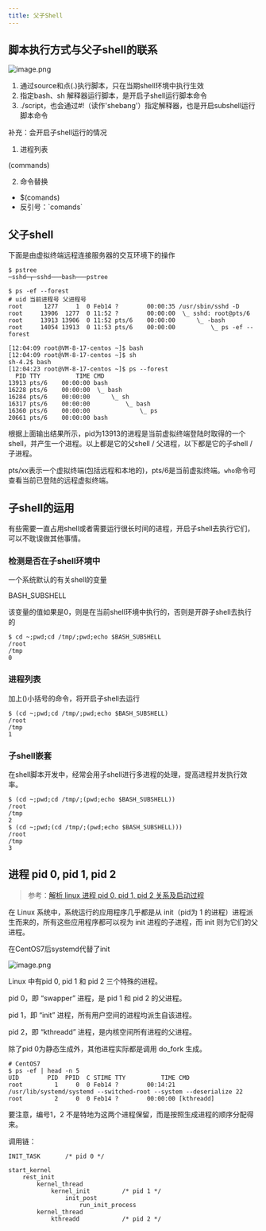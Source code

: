 ```yaml
---
title: 父子Shell
---
```




## 脚本执行方式与父子shell的联系

![image.png](https://leo-1258140835.cos.ap-guangzhou.myqcloud.com/blogimages/1656301235961-25ac010c-7427-4363-b830-27686c9759a1.png)

1. 通过source和点(.)执行脚本，只在当期shell环境中执行生效
1. 指定bash、sh 解释器运行脚本，是开启子shell运行脚本命令
1. ./script，也会通过#!（读作'shebang'）指定解释器，也是开启subshell运行脚本命令

补充：会开启子shell运行的情况

1. 进程列表

(commands)

2. 命令替换

- $(comands)
- 反引号：\`comands\`

## 父子shell

下面是由虚拟终端远程连接服务器的交互环境下的操作
```shell
$ pstree
─sshd─┬─sshd───bash───pstree
```
```shell
$ ps -ef --forest
# uid 当前进程号 父进程号 
root      1277     1  0 Feb14 ?        00:00:35 /usr/sbin/sshd -D
root     13906  1277  0 11:52 ?        00:00:00  \_ sshd: root@pts/6
root     13913 13906  0 11:52 pts/6    00:00:00      \_ -bash
root     14054 13913  0 11:53 pts/6    00:00:00          \_ ps -ef --forest
```
```shell
[12:04:09 root@VM-8-17-centos ~]$ bash
[12:04:09 root@VM-8-17-centos ~]$ sh
sh-4.2$ bash
[12:04:23 root@VM-8-17-centos ~]$ ps --forest
  PID TTY          TIME CMD
13913 pts/6    00:00:00 bash
16228 pts/6    00:00:00  \_ bash
16284 pts/6    00:00:00      \_ sh
16317 pts/6    00:00:00          \_ bash
16360 pts/6    00:00:00              \_ ps
20661 pts/6    00:00:00 bash
```
根据上面输出结果所示，pid为13913的进程是当前虚拟终端登陆时取得的一个shell，并产生一个进程。以上都是它的父shell / 父进程，以下都是它的子shell / 子进程。

pts/xx表示一个虚拟终端(包括远程和本地的)，pts/6是当前虚拟终端。`who`命令可查看当前已登陆的远程虚拟终端。

## 子shell的运用
有些需要一直占用shell或者需要运行很长时间的进程，开启子shell去执行它们，可以不耽误做其他事情。
### 检测是否在子shell环境中
一个系统默认的有关shell的变量

BASH_SUBSHELL

该变量的值如果是0，则是在当前shell环境中执行的，否则是开辟子shell去执行的

```shell
$ cd ~;pwd;cd /tmp/;pwd;echo $BASH_SUBSHELL
/root
/tmp
0
```
### 进程列表
加上()小括号的命令，将开启子shell去运行

```shell
$ (cd ~;pwd;cd /tmp/;pwd;echo $BASH_SUBSHELL)
/root
/tmp
1
```
### 子shell嵌套
在shell脚本开发中，经常会用子shell进行多进程的处理，提高进程并发执行效率。

```shell
$ (cd ~;pwd;cd /tmp/;(pwd;echo $BASH_SUBSHELL))
/root
/tmp
2
$ (cd ~;pwd;(cd /tmp/;(pwd;echo $BASH_SUBSHELL)))
/root
/tmp
3
```
## 进程 pid 0, pid 1, pid 2
> 参考：[解析 linux 进程 pid 0, pid 1, pid 2 关系及启动过程](https://blog.csdn.net/m0_47696151/article/details/121947320)

在 Linux 系统中，系统运行的应用程序几乎都是从 init（pid为 1 的进程）进程派生而来的，所有这些应用程序都可以视为 init 进程的子进程，而 init 则为它们的父进程。

在CentOS7后systemd代替了init

![image.png](https://leo-1258140835.cos.ap-guangzhou.myqcloud.com/blogimages/1656342275733-26bec07a-c4ce-496f-97ca-b72c9002595a.png)

Linux 中有pid 0, pid 1 和 pid 2 三个特殊的进程。

pid 0，即 “swapper” 进程，是 pid 1 和 pid 2 的父进程。

pid 1，即 “init” 进程，所有用户空间的进程均派生自该进程。

pid 2，即 “kthreadd” 进程，是内核空间所有进程的父进程。

除了pid 0为静态生成外，其他进程实际都是调用 do_fork 生成。

```shell
# CentOS7
$ ps -ef | head -n 5
UID        PID  PPID  C STIME TTY          TIME CMD
root         1     0  0 Feb14 ?        00:14:21 /usr/lib/systemd/systemd --switched-root --system --deserialize 22
root         2     0  0 Feb14 ?        00:00:00 [kthreadd]
```
要注意，编号1，2 不是特地为这两个进程保留，而是按照生成进程的顺序分配得来。

调用链：

```
INIT_TASK		/* pid 0 */

start_kernel
	rest_init
		kernel_thread		
			kernel_init			/* pid 1 */
				init_post
					run_init_process
		kernel_thread	
			kthreadd			/* pid 2 */
```

